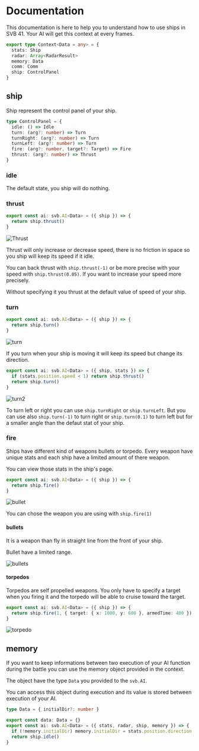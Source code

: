 # Documentation

This documentation is here to help you to understand how to use ships in SVB 41.
Your AI will get this context at every frames.

```typescript
export type Context<Data = any> = {
  stats: Ship
  radar: Array<RadarResult>
  memory: Data
  comm: Comm
  ship: ControlPanel
}
```

## ship

Ship represent the control panel of your ship.

```typescript
type ControlPanel = {
  idle: () => Idle
  turn: (arg?: number) => Turn
  turnRight: (arg?: number) => Turn
  turnLeft: (arg?: number) => Turn
  fire: (arg?: number, target?: Target) => Fire
  thrust: (arg?: number) => Thrust
}
```

### idle

The default state, you ship will do nothing.

### thrust

```typescript
export const ai: svb.AI<Data> = ({ ship }) => {
  return ship.thrust()
}
```

![Thrust](/img/thrust.gif)

Thrust will only increase or decrease speed, there is no friction in space so you ship will keep its speed if it idle.

You can back thrust with `ship.thrust(-1)` or be more precise with your speed with `ship.thrust(0.05)`. If you want to increase your speed more precisely.

Without specifying it you thrust at the default value of speed of your ship.

### turn

```typescript
export const ai: svb.AI<Data> = ({ ship }) => {
  return ship.turn()
}
```

![turn](/img/turn.gif)

If you turn when your ship is moving it will keep its speed but change its direction.

```typescript
export const ai: svb.AI<Data> = ({ ship, stats }) => {
  if (stats.position.speed < 1) return ship.thrust()
  return ship.turn()
}
```

![turn2](/img/turn2.gif)

To turn left or right you can use `ship.turnRight` or `ship.turnLeft`.
But you can use also `ship.turn(-1)` to turn right or `ship.turn(0.1)` to turn left but for a smaller angle than the defaut stat of your ship.

### fire

Ships have different kind of weapons bullets or torpedo. Every weapon have unique stats and each ship have a limited amount of there weapon.

You can view those stats in the ship's page.

```typescript
export const ai: svb.AI<Data> = ({ ship }) => {
  return ship.fire()
}
```

![bullet](/img/bullet.gif)

You can chose the weapon you are using with `ship.fire(1)`

#### bullets

It is a weapon than fly in straight line from the front of your ship.

Bullet have a limited range.

![bullets](/img/bullets.gif)

#### torpedos

Torpedos are self propelled weapons. You only have to specify a target when you firing it and the torpedo will be able to cruise toward the target.

```typescript
export const ai: svb.AI<Data> = ({ ship }) => {
  return ship.fire(1, { target: { x: 1000, y: 600 }, armedTime: 400 })
}
```

![torpedo](/img/torpedo.gif)

## memory

If you want to keep informations between two execution of your AI function during the battle you can use the memory object provided in the context.

The object have the type `Data` you provided to the `svb.AI`.

You can access this object during execution and its value is stored between execution of your AI.

```typescript
type Data = { initialDir?: number }

export const data: Data = {}
export const ai: svb.AI<Data> = ({ stats, radar, ship, memory }) => {
  if (!memory.initialDir) memory.initialDir = stats.position.direction
  return ship.idle()
}
```
